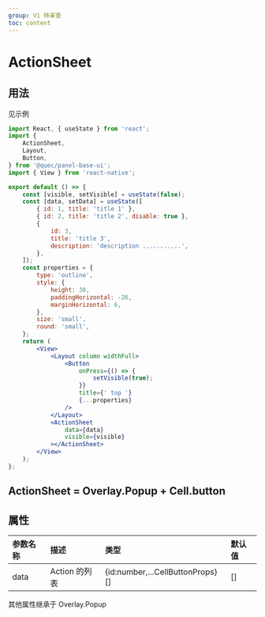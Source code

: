```yaml
---
group: V1 待审查
toc: content
---
```


# ActionSheet

## 用法

见示例

```jsx
import React, { useState } from 'react';
import {
    ActionSheet,
    Layout,
    Button,
} from '@quec/panel-base-ui';
import { View } from 'react-native';

export default () => {
    const [visible, setVisible] = useState(false);
    const [data, setData] = useState([
        { id: 1, title: 'title 1' },
        { id: 2, title: 'title 2', disable: true },
        {
            id: 3,
            title: 'title 3',
            description: 'description ...........',
        },
    ]);
    const properties = {
        type: 'outline',
        style: {
            height: 30,
            paddingHorizontal: -26,
            marginHorizontal: 6,
        },
        size: 'small',
        round: 'small',
    };
    return (
        <View>
            <Layout column widthFull>
                <Button
                    onPress={() => {
                        setVisible(true);
                    }}
                    title={' top '}
                    {...properties}
                />
            </Layout>
            <ActionSheet
                data={data}
                visible={visible}
            ></ActionSheet>
        </View>
    );
};
```

## ActionSheet = Overlay.Popup + Cell.button

## 属性

| 参数名称 | 描述          | 类型                             | 默认值 |
| :------- | :------------ | :------------------------------- | :----- |
| data     | Action 的列表 | {id:number,...CellButtonProps}[] | []     |

其他属性继承于 Overlay.Popup
